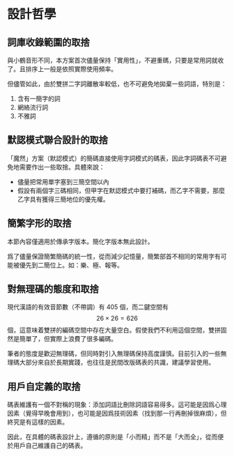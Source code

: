 # 設計哲學

## 詞庫收錄範圍的取捨

與小鶴音形不同，本方案首次儘量保持「實用性」，不避重碼，只要是常用詞就收了。且排序上一般是依照實際使用頻率。

但儘管如此，由於雙拼二字詞離散率較低，也不可避免地拋棄一些詞語，特別是：

1. 含有一簡字的詞
2. 網絡流行詞
3. 不雅詞

## 默認模式聯合設計的取捨

「魔然」方案（默認模式）的簡碼直接使用字詞模式的碼表，因此字詞碼表不可避免地需要作出一些取捨。具體來說：

* 儘量把常用單字塞到三簡空間以內
* 假設有兩個字三碼相同，但甲字在默認模式中要打補碼，而乙字不需要，那麼乙字具有獲得三簡地位的優先權。

## 簡繁字形的取捨

[//]: # ({% hint style="info" %})
本節內容僅適用於傳承字版本。簡化字版本無此設計。

[//]: # ({% endhint %})

爲了儘量保證簡繁簡碼的統一性，從而減少記憶量，簡繁部首不相同的常用字有可能被優先到二簡位上。如：樂、極、報等。

## 對無理碼的態度和取捨

現代漢語的有效音節數（不帶調）有 405 個，而二鍵空間有 $$26\times 26 = 626$$ 個，這意味着雙拼的編碼空間中存在大量空白。假使我們不利用這個空間，雙拼固然是簡單了，但實際上浪費了很多編碼。

筆者的態度是歡迎無理碼，但同時對引入無理碼保持高度謹慎。目前引入的一些無理碼大部分來自於長期實踐，也往往是民間改版碼表的共識，建議學習使用。

## 用戶自定義的取捨

碼表維護有一個不對稱的現象：添加詞語比刪除詞語容易得多。這可能是因爲心理因素（覺得早晚會用到），也可能是因爲技術因素（找到那一行再刪掉很麻煩），但終究是有這樣的因素。

因此，在具體的碼表設計上，遵循的原則是「小而精」而不是「大而全」，從而便於用戶自己維護自己的碼表。
